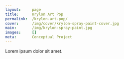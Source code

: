 ```yaml
---
layout:     page
title:      Krylon Art Pop
permalink:  /krylon-art-pop/
cover:      /img/cover/krylon-spray-paint-cover.jpg
main:       /img/krylon-spray-paint.jpg
images:     []
meta:       Conceptual Project
---
```


Lorem ipsum dolor sit amet.
